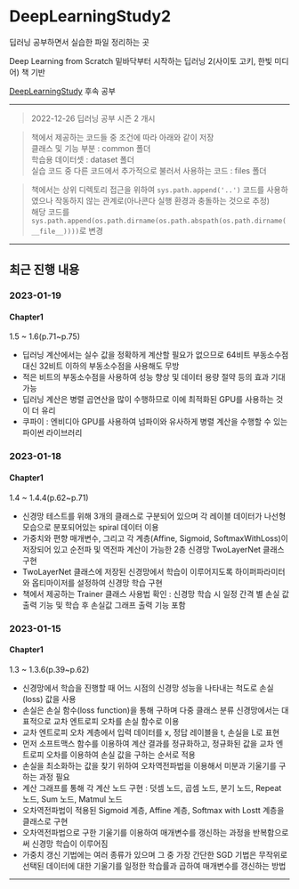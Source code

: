 # DeepLearningStudy2

딥러닝 공부하면서 실습한 파일 정리하는 곳

Deep Learning from Scratch 밑바닥부터 시작하는 딥러닝 2(사이토 고키, 한빛 미디어) 책 기반

<a href="https://github.com/hcm1206/DeepLearningStudy">DeepLearningStudy</a> 후속 공부

******
  
> 2022-12-26 딥러닝 공부 시즌 2 개시  
  
  
> 책에서 제공하는 코드들 중 조건에 따라 아래와 같이 저장  
> 클래스 및 기능 부분 : common 폴더  
> 학습용 데이터셋 : dataset 폴더  
> 실습 코드 중 다른 코드에서 추가적으로 불러서 사용하는 코드 : files 폴더  
  
  
> 책에서는 상위 디렉토리 접근을 위하여 ```sys.path.append('..')``` 코드를 사용하였으나 작동하지 않는 관계로(아나콘다 실행 환경과 충돌하는 것으로 추정)  
> 해당 코드를 ```sys.path.append(os.path.dirname(os.path.abspath(os.path.dirname(__file__))))```로 변경  
   
******
  
## 최근 진행 내용

### 2023-01-19
#### Chapter1  
1.5 ~ 1.6(p.71~p.75)
- 딥러닝 계산에서는 실수 값을 정확하게 계산할 필요가 없으므로 64비트 부동소수점 대신 32비트 이하의 부동소수점을 사용해도 무방
- 적은 비트의 부동소수점을 사용하여 성능 향상 및 데이터 용량 절약 등의 효과 기대 가능
- 딥러닝 계산은 병렬 곱연산을 많이 수행하므로 이에 최적화된 GPU를 사용하는 것이 더 유리
- 쿠파이 : 엔비디아 GPU를 사용하여 넘파이와 유사하게 병렬 계산을 수행할 수 있는 파이썬 라이브러리

### 2023-01-18
#### Chapter1  
1.4 ~ 1.4.4(p.62~p.71)
- 신경망 테스트를 위해 3개의 클래스로 구분되어 있으며 각 레이블 데이터가 나선형 모습으로 분포되어있는 spiral 데이터 이용 
- 가중치와 편향 매개변수, 그리고 각 계층(Affine, Sigmoid, SoftmaxWithLoss)이 저장되어 있고 순전파 및 역전파 계산이 가능한 2층 신경망 TwoLayerNet 클래스 구현
- TwoLayerNet 클래스에 저장된 신경망에서 학습이 이루어지도록 하이퍼파라미터와 옵티마이저를 설정하여 신경망 학습 구현
- 책에서 제공하는 Trainer 클래스 사용법 확인 : 신경망 학습 시 일정 간격 별 손실 값 출력 기능 및 학습 후 손실값 그래프 출력 기능 포함
  

### 2023-01-15
#### Chapter1  
1.3 ~ 1.3.6(p.39~p.62)
- 신경망에서 학습을 진행할 때 어느 시점의 신경망 성능을 나타내는 척도로 손실(loss) 값을 사용
- 손실은 손실 함수(loss function)을 통해 구하며 다중 클래스 분류 신경망에서는 대표적으로 교차 엔트로피 오차를 손실 함수로 이용
- 교차 엔트로피 오차 계층에서 입력 데이터를 x, 정답 레이블을 t, 손실을 L로 표현
- 먼저 소프트맥스 함수를 이용하여 계산 결과를 정규화하고, 정규화된 값을 교차 엔트로피 오차를 이용하여 손실 값을 구하는 순서로 적용
- 손실을 최소화하는 값을 찾기 위하여 오차역전파법을 이용해서 미분과 기울기를 구하는 과정 필요
- 계산 그래프를 통해 각 계산 노드 구현 : 덧셈 노드, 곱셈 노드, 분기 노드, Repeat 노드, Sum 노드, Matmul 노드
- 오차역전파법이 적용된 Sigmoid 계층, Affine 계층, Softmax with Lostt 계층을 클래스로 구현
- 오차역전파법으로 구한 기울기를 이용하여 매개변수를 갱신하는 과정을 반복함으로써 신경망 학습이 이루어짐
- 가중치 갱신 기법에는 여러 종류가 있으며 그 중 가장 간단한 SGD 기법은 무작위로 선택된 데이터에 대한 기울기를 일정한 학습률과 곱하여 매개변수를 갱신하는 방법
  
******
  





